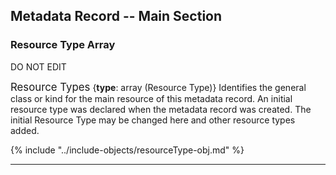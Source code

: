 ## Metadata Record -- Main Section
### Resource Type Array
DO NOT EDIT

<span class="md-panel" style="font-size: larger">Resource Types</span> <i class="fa fa-asterisk required" title="Required"> </i> {**type**: array (<span class="md-panel">Resource Type</span>)} Identifies the general class or kind for the main resource of this metadata record. An initial resource type was declared when the metadata record was created.  The initial <span class="md-panel">Resource Type</span> may be changed here and other resource types added.

{% include "../include-objects/resourceType-obj.md" %}

---
